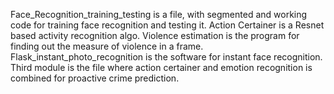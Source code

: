 Face_Recognition_training_testing is a file, with segmented and working code for training face recognition and testing it.
Action Certainer is a Resnet based activity recognition algo.
Violence estimation is the program for finding out the measure of violence in a frame.
Flask_instant_photo_recognition is the software for instant face recognition.
Third module is the file where action certainer and emotion recognition is combined for proactive crime prediction.

